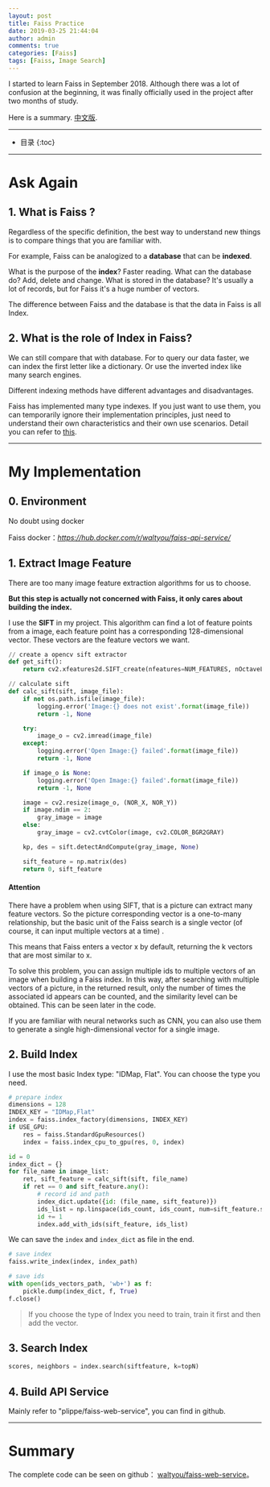 ```yaml
---
layout: post
title: Faiss Practice
date: 2019-03-25 21:44:04
author: admin
comments: true
categories: [Faiss]
tags: [Faiss, Image Search]
---
```


I started to learn Faiss in September 2018. 
Although there was a lot of confusion at the beginning, it was finally officially used in the project after two months of study. 

Here is a summary.  [中文版](../Faiss-In-Project/).

<!-- more -->

---

* 目录
{:toc}
---

# Ask Again

## 1. What is Faiss ?

Regardless of the specific definition, the best way to understand  new things is to compare things that you are familiar with.

For example, Faiss can be analogized to a **database** that can be **indexed**.

What is the purpose of the **index**? Faster reading. What can the database do? Add, delete and change. What is stored in the database? It's usually a lot of records, but for Faiss it's a huge number of vectors.

The difference between Faiss and the database is that the data in Faiss is all Index.

## 2. What is the role of Index in Faiss?

We can still compare that with database. For to query our data faster, we can index the first letter like a dictionary. Or use the inverted index like many search engines.

Different indexing methods have different advantages and disadvantages. 

Faiss has implemented many type indexes. If you just want to use them, you can temporarily ignore their implementation principles, just need to understand their own characteristics and their own use scenarios. Detail you can refer to [this](https://github.com/facebookresearch/faiss/wiki/Guidelines-to-choose-an-index).

---

# My Implementation

## 0. Environment

No doubt using docker

Faiss docker：_https://hub.docker.com/r/waltyou/faiss-api-service/_


## 1. Extract Image Feature

There are too many image feature extraction algorithms for us to choose.

**But this step is actually not concerned with Faiss, it only cares about building the index.**

I use the **SIFT** in my project. This algorithm can find a lot of feature points from a image, each feature point has a corresponding 128-dimensional vector. These vectors are the feature vectors we want.

```python
// create a opencv sift extractor
def get_sift():
    return cv2.xfeatures2d.SIFT_create(nfeatures=NUM_FEATURES, nOctaveLayers=3, contrastThreshold=0.04, edgeThreshold=10, sigma=1.6)

// calculate sift
def calc_sift(sift, image_file):
    if not os.path.isfile(image_file):
        logging.error('Image:{} does not exist'.format(image_file))
        return -1, None

    try:
        image_o = cv2.imread(image_file)
    except:
        logging.error('Open Image:{} failed'.format(image_file))
        return -1, None

    if image_o is None:
        logging.error('Open Image:{} failed'.format(image_file))
        return -1, None

    image = cv2.resize(image_o, (NOR_X, NOR_Y))
    if image.ndim == 2:
        gray_image = image
    else:
        gray_image = cv2.cvtColor(image, cv2.COLOR_BGR2GRAY)

    kp, des = sift.detectAndCompute(gray_image, None)

    sift_feature = np.matrix(des)
    return 0, sift_feature
```

#### Attention

There have a problem when using SIFT, that is a picture can extract many feature vectors. So the picture corresponding vector is a one-to-many relationship, but the basic unit of the Faiss search is a single vector (of course, it can input multiple vectors at a time) .

This means that Faiss enters a vector x by default, returning the k vectors that are most similar to x. 

To solve this problem, you can assign multiple ids to multiple vectors of an image when building a Faiss index.
In this way, after searching with multiple vectors of a picture, in the returned result, only the number of times the associated id appears can be counted, and the similarity level can be obtained. This can be seen later in the code.

If you are familiar with neural networks such as CNN, you can also use them to generate a single high-dimensional vector for a single image.

## 2. Build Index

I use the most basic Index type: "IDMap, Flat". You can choose the type you need.

```python
# prepare index
dimensions = 128
INDEX_KEY = "IDMap,Flat"
index = faiss.index_factory(dimensions, INDEX_KEY)
if USE_GPU:
    res = faiss.StandardGpuResources()
    index = faiss.index_cpu_to_gpu(res, 0, index)

id = 0
index_dict = {}
for file_name in image_list:
    ret, sift_feature = calc_sift(sift, file_name)
    if ret == 0 and sift_feature.any():
        # record id and path
        index_dict.update({id: (file_name, sift_feature)})
        ids_list = np.linspace(ids_count, ids_count, num=sift_feature.shape[0], dtype="int64")
        id += 1
        index.add_with_ids(sift_feature, ids_list)

```

We can save the `index` and `index_dict` as file in the end.

```python
# save index
faiss.write_index(index, index_path)

# save ids
with open(ids_vectors_path, 'wb+') as f:
    pickle.dump(index_dict, f, True)
f.close()
```
> If you choose the type of Index you need to train, train it first and then add the vector.



## 3. Search Index

```python
scores, neighbors = index.search(siftfeature, k=topN)
```

## 4. Build API Service

Mainly refer to "plippe/faiss-web-service", you can find in github.

---

# Summary

The complete code can be seen on github： [waltyou/faiss-web-service](https://github.com/waltyou/faiss-web-service)。

